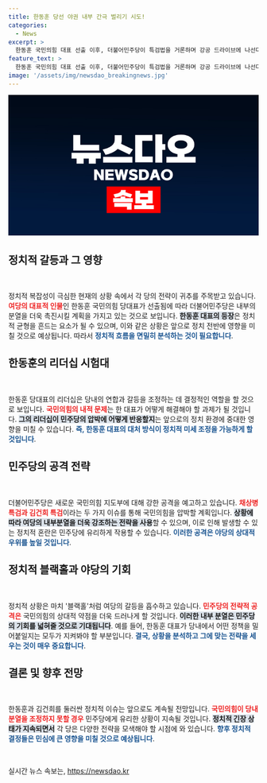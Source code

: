 ```yaml
---
title: 한동훈 당선 야권 내부 간극 벌리기 시도!
categories:
  - News
excerpt: >
  한동훈 국민의힘 대표 선출 이후, 더불어민주당이 특검법을 거론하며 강공 드라이브에 나선다. 내부 분열을 노리는 민주당의 전략이 어떻게 전개될지, 정치권의 긴장감이 고조되고 있다. 클릭해 더 자세히 알아보세요!
feature_text: >
  한동훈 국민의힘 대표 선출 이후, 더불어민주당이 특검법을 거론하며 강공 드라이브에 나선다. 내부 분열을 노리는 민주당의 전략이 어떻게 전개될지, 정치권의 긴장감이 고조되고 있다. 클릭해 더 자세히 알아보세요!
image: '/assets/img/newsdao_breakingnews.jpg'
---
```


<p><img src="/assets/img/newsdao_breakingnews.jpg" alt="implanttips 속보" /></p>

<h2 data-ke-size="size26">정치적 갈등과 그 영향</h2>

<p data-ke-size="size16">&nbsp;</p>

<p>정치적 복잡성이 극심한 현재의 상황 속에서 각 당의 전략이 귀추를 주목받고 있습니다. <b><span style="color: #ee2323;">여당의 대표적 인물</span></b>인 한동훈 국민의힘 당대표가 선출됨에 따라 더불어민주당은 내부의 분열을 더욱 촉진시킬 계획을 가지고 있는 것으로 보입니다. <b><span style="background-color: #21538527;">한동훈 대표의 등장</span></b>은 정치적 균형을 흔드는 요소가 될 수 있으며, 이와 같은 상황은 앞으로 정치 전반에 영향을 미칠 것으로 예상됩니다. 따라서 <b><span style="color: #1a5490;">정치적 흐름을 면밀히 분석하는 것이 필요합니다</span></b>.</p>

<h2 data-ke-size="size26">한동훈의 리더십 시험대</h2>

<p data-ke-size="size16">&nbsp;</p>

<p>한동훈 당대표의 리더십은 당내의 연합과 갈등을 조정하는 데 결정적인 역할을 할 것으로 보입니다. <b><span style="color: #ee2323;">국민의힘의 내적 문제</span></b>는 한 대표가 어떻게 해결해야 할 과제가 될 것입니다. <b><span style="background-color: #21538527;">그의 리더십이 민주당의 압박에 어떻게 반응할지</span></b>는 앞으로의 정치 환경에 중대한 영향을 미칠 수 있습니다. <b><span style="color: #1a5490;">즉, 한동훈 대표의 대처 방식이 정치적 미세 조정을 가능하게 할 것입니다</span></b>.</p>

<h2 data-ke-size="size26">민주당의 공격 전략</h2>

<p data-ke-size="size16">&nbsp;</p>

<p>더불어민주당은 새로운 국민의힘 지도부에 대해 강한 공격을 예고하고 있습니다. <b><span style="color: #ee2323;">채상병 특검과 김건희 특검</span></b>이라는 두 가지 이슈를 통해 국민의힘을 압박할 계획입니다. <b><span style="background-color: #21538527;">상황에 따라 여당의 내부분열을 더욱 강조하는 전략을 사용</span></b>할 수 있으며, 이로 인해 발생할 수 있는 정치적 혼란은 민주당에 유리하게 작용할 수 있습니다. <b><span style="color: #1a5490;">이러한 공격은 야당의 상대적 우위를 높일 것입니다</span></b>.</p>

<h2 data-ke-size="size26">정치적 블랙홀과 야당의 기회</h2>

<p data-ke-size="size16">&nbsp;</p>

<p>정치적 상황은 마치 '블랙홀'처럼 여당의 갈등을 흡수하고 있습니다. <b><span style="color: #ee2323;">민주당의 전략적 공격은</span></b> 국민의힘의 상대적 약점을 더욱 드러나게 할 것입니다. <b><span style="background-color: #21538527;">이러한 내부 분열은 민주당의 기회를 넓혀줄 것으로 기대됩니다</span></b>. 예를 들어, 한동훈 대표가 당내에서 어떤 정책을 밀어붙일지는 모두가 지켜봐야 할 부분입니다. <b><span style="color: #1a5490;">결국, 상황을 분석하고 그에 맞는 전략을 세우는 것이 매우 중요합니다</span></b>.</p>

<h2 data-ke-size="size26">결론 및 향후 전망</h2>

<p data-ke-size="size16">&nbsp;</p>

<p>한동훈과 김건희를 둘러싼 정치적 이슈는 앞으로도 계속될 전망입니다. <b><span style="color: #ee2323;">국민의힘이 당내 분열을 조정하지 못할 경우</span></b> 민주당에게 유리한 상황이 지속될 것입니다. <b><span style="background-color: #21538527;">정치적 긴장 상태가 지속되면서</span></b> 각 당은 다양한 전략을 모색해야 할 시점에 와 있습니다. <b><span style="color: #1a5490;">향후 정치적 결정들은 민심에 큰 영향을 미칠 것으로 예상됩니다</span></b>.</p>

<p data-ke-size="size16">&nbsp;</p>
실시간 뉴스 속보는, <a href="https://newsdao.kr" rel="dofollow">https://newsdao.kr</a>


